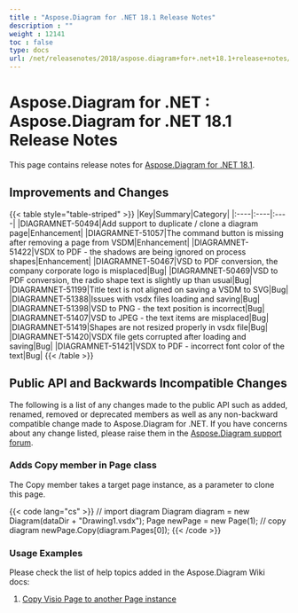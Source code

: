 ```yaml
---
title : "Aspose.Diagram for .NET 18.1 Release Notes" 
description : "" 
weight : 12141 
toc : false
type: docs
url: /net/releasenotes/2018/aspose.diagram+for+.net+18.1+release+notes/
---
```


# Aspose.Diagram for .NET : Aspose.Diagram for .NET 18.1 Release Notes


This page contains release notes for [Aspose.Diagram for .NET 18.1](https://www.nuget.org/packages/Aspose.Diagram/18.1.0).

## Improvements and Changes

{{< table style="table-striped" >}}
|Key|Summary|Category|
|:----|:----|:----|
|DIAGRAMNET-50494|Add support to duplicate / clone a diagram page|Enhancement|
|DIAGRAMNET-51057|The command button is missing after removing a page from VSDM|Enhancement|
|DIAGRAMNET-51422|VSDX to PDF - the shadows are being ignored on process shapes|Enhancement|
|DIAGRAMNET-50467|VSD to PDF conversion, the company corporate logo is misplaced|Bug|
|DIAGRAMNET-50469|VSD to PDF conversion, the radio shape text is slightly up than usual|Bug|
|DIAGRAMNET-51199|Title text is not aligned on saving a VSDM to SVG|Bug|
|DIAGRAMNET-51388|Issues with vsdx files loading and saving|Bug|
|DIAGRAMNET-51398|VSD to PNG - the text position is incorrect|Bug|
|DIAGRAMNET-51407|VSD to JPEG - the text items are misplaced|Bug|
|DIAGRAMNET-51419|Shapes are not resized properly in vsdx file|Bug|
|DIAGRAMNET-51420|VSDX file gets corrupted after loading and saving|Bug|
|DIAGRAMNET-51421|VSDX to PDF - incorrect font color of the text|Bug|
{{< /table >}}

## Public API and Backwards Incompatible Changes

The following is a list of any changes made to the public API such as added, renamed, removed or deprecated members as well as any non-backward compatible change made to Aspose.Diagram for .NET. If you have concerns about any change listed, please raise them in the [Aspose.Diagram support forum](https://forum.aspose.com/c/diagram).

### Adds Copy member in Page class

The Copy member takes a target page instance, as a parameter to clone this page.

{{< code lang="cs" >}}
// import diagram
Diagram diagram = new Diagram(dataDir + "Drawing1.vsdx");
Page newPage = new Page(1);
// copy diagram
newPage.Copy(diagram.Pages[0]);
{{< /code >}}

### Usage Examples

Please check the list of help topics added in the Aspose.Diagram Wiki docs: 

1.  [Copy Visio Page to another Page instance](https://docs2.aspose.com/diagram/net/developerguide/workingwithpages/retrieve+get+copy+and+insert+a+page#retrieve,get,copyandinsertapage-copyvisiopagetoanotherpageinstance)

